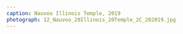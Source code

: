 ```yaml
---
caption: Nauvoo Illinois Temple, 2019
photograph: 12_Nauvoo_20Illinois_20Temple_2C_202019.jpg
---
```

